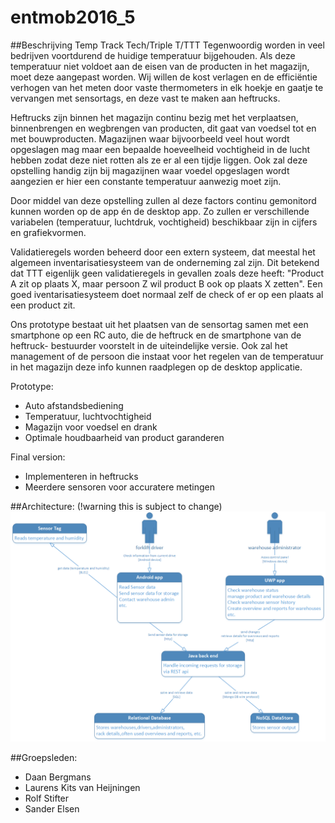 # entmob2016_5
##Beschrijving Temp Track Tech/Triple T/TTT
Tegenwoordig worden in veel bedrijven voortdurend de huidige temperatuur bijgehouden. Als deze temperatuur niet
voldoet aan de eisen van de producten in het magazijn, moet deze aangepast worden. Wij willen de kost verlagen en de
efficiëntie verhogen van het meten door vaste thermometers in elk hoekje en gaatje te vervangen met sensortags, en
deze vast te maken aan heftrucks.

Heftrucks zijn binnen het magazijn continu bezig met het verplaatsen, binnenbrengen en wegbrengen van producten, dit gaat van voedsel
tot en met bouwproducten. Magazijnen waar bijvoorbeeld veel hout wordt opgeslagen mag maar een bepaalde hoeveelheid vochtigheid in de lucht
hebben zodat deze niet rotten als ze er al een tijdje liggen. Ook zal deze opstelling handig zijn bij magazijnen waar voedel opgeslagen
wordt aangezien er hier een constante temperatuur aanwezig moet zijn.

Door middel van deze opstelling zullen al deze factors continu gemonitord kunnen worden op de app én de desktop app. Zo zullen er verschillende
variabelen (temperatuur, luchtdruk, vochtigheid) beschikbaar zijn in cijfers en grafiekvormen.

Validatieregels worden beheerd door een extern systeem, dat meestal het algemeen inventarisatiesysteem van de onderneming zal zijn. Dit betekend
dat TTT eigenlijk geen validatieregels in gevallen zoals deze heeft: "Product A zit op plaats X, maar persoon Z wil product B ook op plaats X
zetten". Een goed iventarisatiesysteem doet normaal zelf de check of er op een plaats al een product zit.

Ons prototype bestaat uit het plaatsen van de sensortag samen met een smartphone op een RC auto, die de heftruck en de smartphone van de heftruck-
bestuurder voorstelt in de uiteindelijke versie. Ook zal het management of de persoon die instaat voor het regelen van de temperatuur
in het magazijn deze info kunnen raadplegen op de desktop applicatie.

Prototype:
  - Auto afstandsbediening
  - Temperatuur, luchtvochtigheid
  - Magazijn voor voedsel en drank
  - Optimale houdbaarheid van product garanderen

Final version:
  - Implementeren in heftrucks
  - Meerdere sensoren voor accuratere metingen

##Architecture: (!warning this is subject to change)
![alt tag](/architecture/architecture.png?raw=true)

##Groepsleden:
 - Daan Bergmans
 - Laurens Kits van Heijningen
 - Rolf Stifter
 - Sander Elsen
